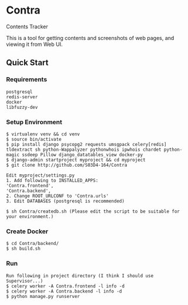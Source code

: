 # Contra
Contents Tracker

This is a tool for getting contents and screenshots of web pages, and viewing it from Web UI.

## Quick Start
### Requirements
    postgresql
    redis-server
    docker
    libfuzzy-dev

### Setup Environment
    $ virtualenv venv && cd venv
    $ source bin/activate
    $ pip install django psycopg2 requests umsgpack celery[redis] tldextract sh python-Wappalyzer pythonwhois ipwhois chardet python-magic ssdeep Pillow django_datatables_view docker-py
    $ django-admin startproject myproject && cd myproject
    $ git clone http://github.com/S03D4-164/Contra
    
    Edit myproject/settings.py
    1. Add following to INSTALLED_APPS:
    'Contra.frontend',
    'Contra.backend',
    2. Change ROOT_URLCONF to 'Contra.urls'
    3. Edit DATABASES (postgresql is recommended)

    $ sh Contra/createdb.sh (Please edit the script to be suitable for your environment.)
  
### Create Docker
    $ cd Contra/backend/
    $ sh build.sh

### Run
    Run following in project directory (I think I should use Supervisor...)
    $ celery worker -A Contra.frontend -l info -d
    $ celery worker -A Contra.backend -l info -d
    $ python manage.py runserver
